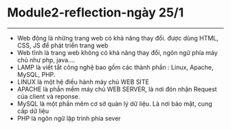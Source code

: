 # Module2-reflection-ngày 25/1
***
- Web động là những trang web có khả năng thay đổi. được dùng HTML, CSS, JS để phát triển trang web<br>
- Web tĩnh là trang web không có khả năng thay đổi, ngôn ngữ phía máy chủ như php, java....<br>
- LAMP là viết tắt công nghệ bao gồm các thành phần : Linux, Apache, MySQL, PHP.
- LINUX là một hệ điều hành máy chủ WEB SITE
- APACHE là phần mềm máy chủ WEB SERVER, là nơi đón nhận Request của client và reponse.
- MySQL là một phần mêm cơ sở quản lý dữ liệu. Là nơi bảo mật, cung cấp dữ liệu
- PHP là ngôn ngữ lập trình phía sever